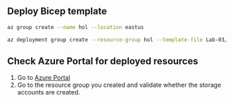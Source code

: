 ## Deploy Bicep template

```bash
az group create --name hol --location eastus

az deployment group create --resource-group hol --template-file Lab-03/Solutions/Exercise3.bicep
```

## Check Azure Portal for deployed resources

1. Go to [Azure Portal](https://portal.azure.com)
2. Go to the resource group you created and validate whether the storage accounts are created.
